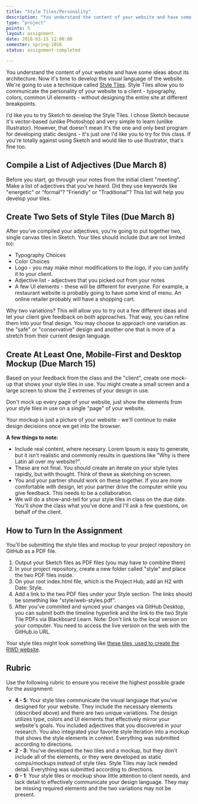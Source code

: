 ```yaml
---
title: "Style Tiles/Personality"
description: "You understand the content of your website and have some ideas about its architecture.  Now it's time to develop the visual language of the website"
type: "project"
points: 5
layout: assignment
date: 2016-03-15 12:00:00
semester: spring-2016
status: assignment-completed

---
```


You understand the content of your website and have some ideas about its architecture.  Now it's time to develop the visual language of the website.  We're going to use a technique called <a href="http://styletil.es">Style Tiles</a>.  Style Tiles allow you to communicate the personality of your website to a client - typography, colors, common UI elements - without designing the entire site at different breakpoints.  

I'd like you to try Sketch to develop the Style Tiles.  I chose Sketch because it's vector-based (unlike Photoshop) and very simple to learn (unlike Illustrator).  However, that doesn't mean it's the one and only best program for developing static designs - it's just one I'd like you to try for this class.  If you're totally against using Sketch and would like to use Illustrator, that's fine too.

## Compile a List of Adjectives (Due March 8)

Before you start, go through your notes from the initial client "meeting".  Make a list of adjectives that you've heard.  Did they use keywords like "energetic" or "formal"?  "Friendly" or "Traditional"?  This list will help you develop your tiles.

## Create Two Sets of Style Tiles (Due March 8)

After you've compiled your adjectives, you're going to put together two, single canvas tiles in Sketch.  Your tiles should include (but are not limited to):

* Typography Choices
* Color Choices
* Logo - you may make minor modifications to the logo, if you can justify it to your client.
* Adjective list - adjectives that you picked out from your notes
* A few UI elements - these will be different for everyone.  For example, a restaurant website is probably going to have some kind of menu.  An online retailer probably will have a shopping cart.

Why two variations?  This will allow you to try out a few different ideas and let your client give feedback on both approaches.  That way, you can refine them into your final design.  You may choose to approach one variation as the "safe" or "conservative" design and another one that is more of a stretch from their current design language.

## Create At Least One, Mobile-First and Desktop Mockup (Due March 15)

Based on your feedback from the class and the "client", create one mock-up that shows your style tiles in use.  You might create a small screen and a large screen to show the 2 extremes of your design in use.  

Don't mock up every page of your website, just show the elements from your style tiles in use on a single "page" of your website.

Your mockup is just a picture of your website - we'll continue to make design decisions once we get into the browser.

**A few things to note:**

* Include real content, where necesary.  Lorem Ipsum is easy to generate, but it isn't realistic and commonly results in questions like "Why is there Latin all over my website?".
* These are not final.  You should create an iterate on your style tyles rapidly, but with thought.  Think of these as sketching on screen.
* You and your partner should work on these together.  If you are more comfortable with design, let your partner drive the computer while you give feedback.  This needs to be a collaboration.
* We will do a show-and-tell for your style tiles in class on the due date.  You'll show the class what you've done and I'll ask a few questions, on behalf of the client.

## How to Turn In the Assignment

You'll be submitting the style tiles and mockup to your project repository on GitHub as a PDF file. 

1.  Output your Sketch files as PDF files (you may have to combine them)
2.  In your project repository, create a new folder called "style" and place the two PDF files inside.
2.  On your root index.html file, which is the Project Hub, add an H2 with Date: Style.
3.  Add a link to the two PDF files under your Style section.  The links should be something like "style/web-styles.pdf".
4.  After you've commited and synced your changes via GitHub Desktop, you can submit both the timeline hyperlink and the link to the two Style Tile PDFs via Blackboard Learn.  Note: Don't link to the local version on your computer.  You need to access the live version on the web with the GitHub.io URL.

Your style tiles might look something like <a href="http://rwdkent.com/files/RWD-Style-Tiles.pdf">these tiles, used to create the RWD website</a>.

## Rubric

Use the following rubric to ensure you receive the highest possible grade for the assignment:

* **4 - 5**: Your style tiles communicate the visual language that you've designed for your website.  They include the necessary elements (described above) and there are two unique variations.  The design utilizes type, colors and UI elements that effectively mirror your website's goals.  You included adjectives that you discovered in your research.  You also integrated your favorite style iteration into a mockup that shows the style elements in context.  Everything was submitted according to directions.
* **2 - 3**: You've developed the two tiles and a mockup, but they don't include all of the elements, or they were developed as static comps/mockups instead of style tiles.  Style Tiles may lack needed detail.  Everything was submitted according to directions.
* **0 - 1**: Your style tiles or mockup show little attention to client needs, and lack detail to effectively communicate your design language.  They may be missing required elements and the two variations may not be present.